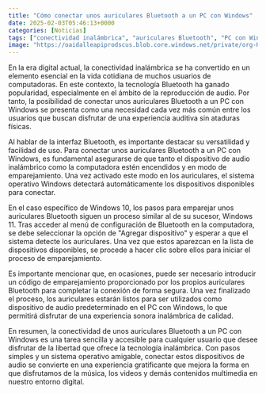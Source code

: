 ```yaml
---
title: "Cómo conectar unos auriculares Bluetooth a un PC con Windows"
date: 2025-02-03T05:46:13+0000
categories: [Noticias]
tags: ["conectividad inalámbrica", "auriculares Bluetooth", "PC con Windows", "emparejar auriculares", "dispositivo de audio", "experiencia auditiva", "tecnología inalámbrica."]
image: "https://oaidalleapiprodscus.blob.core.windows.net/private/org-HKmKxpuNw3Y88lm4EBrIPq0n/user-ZwiCXOggLL8ZNNKE2g7rXFmV/img-Hjt64GYYPoSfOanfMON40X59.png?st=2025-02-03T04%3A46%3A13Z&se=2025-02-03T06%3A46%3A13Z&sp=r&sv=2024-08-04&sr=b&rscd=inline&rsct=image/png&skoid=d505667d-d6c1-4a0a-bac7-5c84a87759f8&sktid=a48cca56-e6da-484e-a814-9c849652bcb3&skt=2025-02-03T01%3A02%3A36Z&ske=2025-02-04T01%3A02%3A36Z&sks=b&skv=2024-08-04&sig=mFmqW3xb6nf7AMS7CegLybMMPSEm4RsY8Uyw2BI6t7s%3D"
---
```


En la era digital actual, la conectividad inalámbrica se ha convertido en un elemento esencial en la vida cotidiana de muchos usuarios de computadoras. En este contexto, la tecnología Bluetooth ha ganado popularidad, especialmente en el ámbito de la reproducción de audio. Por tanto, la posibilidad de conectar unos auriculares Bluetooth a un PC con Windows se presenta como una necesidad cada vez más común entre los usuarios que buscan disfrutar de una experiencia auditiva sin ataduras físicas.

Al hablar de la interfaz Bluetooth, es importante destacar su versatilidad y facilidad de uso. Para conectar unos auriculares Bluetooth a un PC con Windows, es fundamental asegurarse de que tanto el dispositivo de audio inalámbrico como la computadora estén encendidos y en modo de emparejamiento. Una vez activado este modo en los auriculares, el sistema operativo Windows detectará automáticamente los dispositivos disponibles para conectar.

En el caso específico de Windows 10, los pasos para emparejar unos auriculares Bluetooth siguen un proceso similar al de su sucesor, Windows 11. Tras acceder al menú de configuración de Bluetooth en la computadora, se debe seleccionar la opción de "Agregar dispositivo" y esperar a que el sistema detecte los auriculares. Una vez que estos aparezcan en la lista de dispositivos disponibles, se procede a hacer clic sobre ellos para iniciar el proceso de emparejamiento.

Es importante mencionar que, en ocasiones, puede ser necesario introducir un código de emparejamiento proporcionado por los propios auriculares Bluetooth para completar la conexión de forma segura. Una vez finalizado el proceso, los auriculares estarán listos para ser utilizados como dispositivo de audio predeterminado en el PC con Windows, lo que permitirá disfrutar de una experiencia sonora inalámbrica de calidad.

En resumen, la conectividad de unos auriculares Bluetooth a un PC con Windows es una tarea sencilla y accesible para cualquier usuario que desee disfrutar de la libertad que ofrece la tecnología inalámbrica. Con pasos simples y un sistema operativo amigable, conectar estos dispositivos de audio se convierte en una experiencia gratificante que mejora la forma en que disfrutamos de la música, los videos y demás contenidos multimedia en nuestro entorno digital.
    